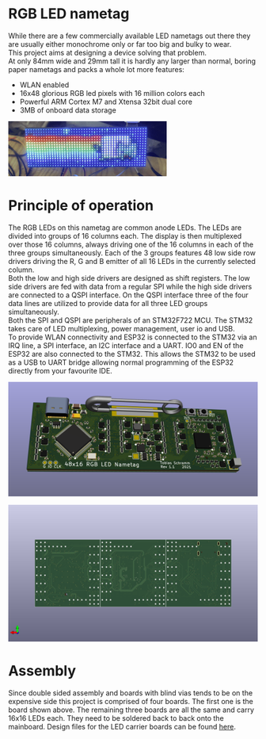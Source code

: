 RGB LED nametag
===============

While there are a few commercially available LED nametags out there they
are usually either monochrome only or far too big and bulky to wear.  
This project aims at designing a device solving that problem.  
At only 84mm wide and 29mm tall it is hardly any larger than normal,
boring paper nametags and packs a whole lot more features:

- WLAN enabled
- 16x48 glorious RGB led pixels with 16 million colors each
- Powerful ARM Cortex M7 and Xtensa 32bit dual core
- 3MB of onboard data storage

![Nyan cat animation playing on the nametag](assets/nyancat.gif)

# Principle of operation

The RGB LEDs on this nametag are common anode LEDs. The LEDs are divided
into groups of 16 columns each. The display is then multiplexed over those
16 columns, always driving one of the 16 columns in each of the three
groups simultaneously. Each of the 3 groups features 48 low side row
drivers driving the R, G and B emitter of all 16 LEDs in the currently
selected column.  
Both the low and high side drivers are designed as shift registers. The
low side drivers are fed with data from a regular SPI while the high side
drivers are connected to a QSPI interface. On the QSPI interface three
of the four data lines are utilized to provide data for all three LED
groups simultaneously.  
Both the SPI and QSPI are peripherals of an STM32F722 MCU. The STM32
takes care of LED multiplexing, power management, user io and USB.  
To provide WLAN connectivity and ESP32 is connected to the STM32 via
an IRQ line, a SPI interface, an I2C interface and a UART. IO0 and EN of
the ESP32 are also connected to the STM32. This allows the STM32 to be
used as a USB to UART bridge allowing normal programming of the ESP32
directly from your favourite IDE.

![Render of PCB backside](assets/pcb_back.png)

![Render of PCB top](assets/pcb_top.png)

# Assembly

Since double sided assembly and boards with blind vias tends to be on the
expensive side this project is comprised of four boards. The first one is
the board shown above. The remaining three boards are all the same and
carry 16x16 LEDs each. They need to be soldered back to back onto the
mainboard. Design files for the LED carrier boards can be found
[here](https://github.com/TobleMiner/16x16-RGB-led-panel).
